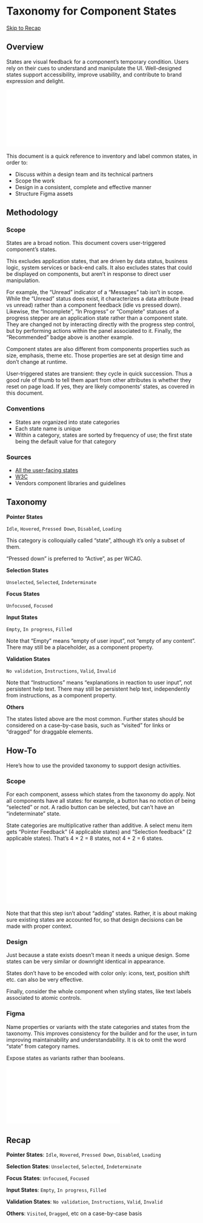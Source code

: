 # Taxonomy for Component States

<!--BREAK-->

[Skip to Recap](#recap)

## Overview

States are visual feedback for a component’s temporary condition.
Users rely on their cues to understand and manipulate the UI.
Well-designed states support accessibility, improve usability, and contribute to brand expression and delight.

<!-- (not only visual but that’s the starting line for 99%) -->

![Select menu demonstrating which option is currently selected and which option is currently hovered.](assets/overview.pdf)

This document is a quick reference to inventory and label common states, in order to:

- Discuss within a design team and its technical partners
- Scope the work
- Design in a consistent, complete and effective manner
- Structure Figma assets

<!-- At this time this document is a quick reference, rather than proper training material. -->

## Methodology

### Scope

States are a broad notion. This document covers user-triggered component’s states.

This excludes application states, that are driven by data status, business logic, system services or back-end calls.
It also excludes states that could be displayed on components, but aren’t in response to direct user manipulation.

For example, the “Unread” indicator of a “Messages” tab isn’t in scope. While the “Unread” status does exist, it characterizes a data attribute (read vs unread) rather than a component feedback (idle vs pressed down).
Likewise, the “Incomplete”, “In Progress” or “Complete” statuses of a progress stepper are an application state rather than a component state. They are changed not by interacting directly with the progress step control, but by performing actions within the panel associated to it.
Finally, the “Recommended” badge above is another example.

<!-- Pwo pwo ça mérite une illo ça -->

<!-- ditto for filtered, locked, unsaved etc -->
<!-- Notability Feedback Normal Notable xxx -->

Component states are also different from components properties such as size, emphasis, theme etc. Those properties are set at design time and don’t change at runtime.

<!-- not different but a subset -->
<!-- +props are generalized for a component class while states are per instance -->

User-triggered states are transient: they cycle in quick succession. Thus a good rule of thumb to tell them apart from other attributes is whether they reset on page load. If yes, they are likely components’ states, as covered in this document.

### Conventions

- States are organized into state categories
- Each state name is unique
- Within a category, states are sorted by frequency of use; the first state being the default value for that category

### Sources

- [All the user-facing states](https://ericwbailey.website/published/all-the-user-facing-states/)
- [W3C](https://www.w3.org/TR/WCAG21/#dfn-states)
- Vendors component libraries and guidelines

## Taxonomy

<!-- Have 1 example per “states group” (define that too) + 1 recap table-->
<!-- show how examples fill or not the general matrix -->

**Pointer States**

`Idle`, `Hovered`, `Pressed Down`, `Disabled`, `Loading`

This category is colloquially called “state”, although it’s only a subset of them.

“Pressed down” is preferred to “Active”, as per WCAG.

**Selection States**

`Unselected`, `Selected`, `Indeterminate`

**Focus States**

`Unfocused`, `Focused`

**Input States**

`Empty`,  `In progress`, `Filled`

Note that “Empty” means “empty of user input”, not “empty of any content”. There may still be a placeholder, as a component property.

**Validation States**

`No validation`, `Instructions`, `Valid`, `Invalid`

Note that “Instructions” means “explanations in reaction to user input”, not persistent help text. There may still be persistent help text, independently from instructions, as a component property.

**Others**

The states listed above are the most common. Further states should be considered on a case-by-case basis, such as “visited” for links or “dragged” for draggable elements.

<!--
States for complex composed elements like data grids *like what?*
States for non-form components like video player or map browser *like what?*
-->

## How-To

Here’s how to use the provided taxonomy to support design activities.

### Scope

For each component, assess which states from the taxonomy do apply.
Not all components have all states: for example, a button has no notion of being “selected” or not. A radio button can be selected, but can’t have an “indeterminate” state.

State categories are multiplicative rather than additive.
A select menu item gets “Pointer Feedback” (4 applicable states) and “Selection feedback” (2 applicable states). That’s 4 × 2 = 8 states, not 4 + 2 = 6 states.

![Comparison of multiplicative and additive state categories.](assets/multiplicative-rather-than-additive.pdf)

<!-- NB visual design doesnt have to be hysteristic -->

Note that that this step isn’t about “adding” states. Rather, it is about making sure existing states are accounted for, so that design decisions can be made with proper context.

### Design

Just because a state exists doesn’t mean it needs a unique design.
Some states can be very similar or downright identical in appearance.

<!-- similar: idle unselected vs idle selected, only 1 icon difference
identical: segmented control hover vs active -->

States don’t have to be encoded with color only: icons, text, position shift etc. can also be very effective.

Finally, consider the whole component when styling states, like text labels associated to atomic controls.

<!-- eg a colored label for an active input field -->

### Figma

Name properties or variants with the state categories and states from the taxonomy.
This improves consistency for the builder and for the user, in turn improving maintainability and understandability.
It is ok to omit the word “state” from category names.

Expose states as variants rather than booleans.

![Comparison of well-structured and badly-structured component properties in Figma.](assets/figma-component-structure.pdf)

<!-- var instead of bools is a hot take for some states (eg `selected`)but:
- it’s more consistent internally
- it’s more consistent with code
- it doesn’t box us in cookie cutter design (eg encoding the state with only an icon as opposed to icon + bg color) -->

<!-- Figma props aren’t the exact same as conceptual component props; confusing -->

<!--BREAK-->

<a name="recap"></a>
## Recap

**Pointer States**: `Idle`, `Hovered`, `Pressed Down`, `Disabled`, `Loading`

**Selection States**: `Unselected`, `Selected`, `Indeterminate`

**Focus States**: `Unfocused`, `Focused`

**Input States**: `Empty`,  `In progress`, `Filled`

**Validation States**: `No validation`, `Instructions`, `Valid`, `Invalid`

**Others**: `Visited`, `Dragged`, etc on a case-by-case basis
